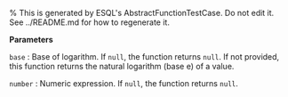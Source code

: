 % This is generated by ESQL's AbstractFunctionTestCase. Do not edit it. See ../README.md for how to regenerate it.

**Parameters**

`base`
:   Base of logarithm. If `null`, the function returns `null`. If not provided, this function returns the natural logarithm (base e) of a value.

`number`
:   Numeric expression. If `null`, the function returns `null`.

